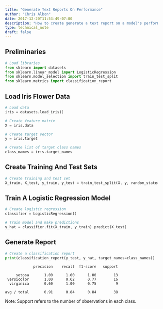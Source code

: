 ```yaml
---
title: "Generate Text Reports On Performance"
author: "Chris Albon"
date: 2017-12-20T11:53:49-07:00
description: "How to create generate a text report on a model's performance in scikit-learn for machine learning in Python."
type: technical_note
draft: false
---
```

## Preliminaries


```python
# Load libraries
from sklearn import datasets
from sklearn.linear_model import LogisticRegression
from sklearn.model_selection import train_test_split
from sklearn.metrics import classification_report
```

## Load Iris Flower Data


```python
# Load data
iris = datasets.load_iris()

# Create feature matrix
X = iris.data

# Create target vector
y = iris.target

# Create list of target class names
class_names = iris.target_names
```

## Create Training And Test Sets


```python
# Create training and test set
X_train, X_test, y_train, y_test = train_test_split(X, y, random_state=1)
```

## Train A Logistic Regression Model


```python
# Create logistic regression
classifier = LogisticRegression()

# Train model and make predictions
y_hat = classifier.fit(X_train, y_train).predict(X_test)
```

## Generate Report


```python
# Create a classification report
print(classification_report(y_test, y_hat, target_names=class_names))
```

                 precision    recall  f1-score   support
    
         setosa       1.00      1.00      1.00        13
     versicolor       1.00      0.62      0.77        16
      virginica       0.60      1.00      0.75         9
    
    avg / total       0.91      0.84      0.84        38
    


Note: Support refers to the number of observations in each class.
